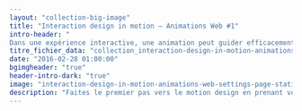 ```yaml
---
layout: "collection-big-image"
title: "Interaction design in motion – Animations Web #1"
intro-header: "
Dans une expérience interactive, une animation peut guider efficacement l'attention de l'utilisateur de manière à l'informer et le divertir. Utiliser le mouvement permet de transporter en douceur les utilisateurs entre deux pages, expliquer les changements de dispositions et la hiérarchie sur un écran. En bref, donner du sens à l'interface en traduisant les relations spatiales, la fonctionnalité et l'intention du design. Adopter une approche élégante pour mettre en scène les animations sans sacrifier la fluidité de l'expérience utilisateur est une excellente pratique. Faites le premier pas vers le motion design en prenant votre dose d'[UI animation](http://www.magazineduwebdesign.com/collection/meilleures-ui-animations-web-juin-2016/) pour la semaine."
titre_fichier_data: "collection_interaction-design-in-motion-animations-web-1"
date: "2016-02-28 01:00:00"
bgimgheader: "true"
header-intro-dark: "true"
image: "interaction-design-in-motion-animations-web-settings-page-static.png"
description: "Faites le premier pas vers le motion design en prenant votre dose d'animations de site web & d'applications pour la semaine."
---
```

